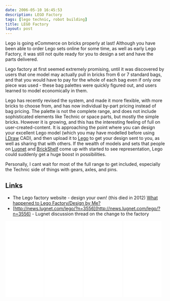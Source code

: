 ```yaml
---
date: 2006-05-10 16:45:53
description: LEGO Factory
tags: [lego technic, robot building]
title: LEGO Factory
layout: post
---
```

Lego is going eCommerce on bricks properly at last! Although you have been able to order Lego sets online for some time, as well as early Lego Factory, it was still not quite ready for you to design a set and have the parts delivered.

Lego factory at first seemed extremely promising, until it was discovered by users that one model may actually pull in bricks from 6 or 7 standard bags, and that you would have to pay for the whole of each bag even if only one piece was used - these bag palettes were quickly figured out, and users learned to model economically in them.

Lego has recently revised the system, and made it more flexible, with more bricks to choose from, and has now individual by-part pricing instead of bag pricing. The palette is not the complete range, and does not include sophisticated elements like Technic or space parts, but mostly the simple bricks. However it is growing, and this has the interesting feeling of full on user-created-content. It is approaching the point where you can design your excellent Lego model (which you may have modelled before using [LDraw](/wiki/ldraw_system.html "The LDraw Lego CAD System") CAD), and then upload it to [Lego](/wiki/lego.html "The best known construction toy") to get your design sent to you, as well as sharing that with others. If the wealth of models and sets that people on [Lugnet](/wiki/lugnet.html "Lego Users Group Network") and [BrickShelf](/wiki/brickshelf.html "A gallery for Lego Creations") come up with started to see representation, Lego could suddenly get a huge boost in possibilities.

Personally, I cant wait for most of the full range to get included, especially the Technic side of things with gears, axles, and pins.

## Links

* The Lego factory website - design your own! (this died in 2012) [What happened to Lego Factory/Design by Me?](https://www.lego.com/en-gb/ldd/designbyme)
* [http://news.lugnet.com/lego/?n=3556](http://news.lugnet.com/lego/?n=3556) - Lugnet discussion thread on the change to the factory

<iframe style="width:120px;height:240px;" marginwidth="0" marginheight="0" scrolling="no" frameborder="0" src="//ws-eu.amazon-adsystem.com/widgets/q?ServiceVersion=20070822&OneJS=1&Operation=GetAdHtml&MarketPlace=GB&source=ss&ref=as_ss_li_til&ad_type=product_link&tracking_id=orionrobots-21&language=en_GB&marketplace=amazon&region=GB&placement=B01DC61WKA&asins=B01DC61WKA&linkId=08ebe42cb720863a0810440b9449df99&show_border=true&link_opens_in_new_window=true"></iframe><!-- Lego Gear ring shifter kit review 2021 -->
<iframe style="width:120px;height:240px;" marginwidth="0" marginheight="0" scrolling="no" frameborder="0" src="//ws-eu.amazon-adsystem.com/widgets/q?ServiceVersion=20070822&OneJS=1&Operation=GetAdHtml&MarketPlace=GB&source=ss&ref=as_ss_li_til&ad_type=product_link&tracking_id=orionrobots-21&language=en_GB&marketplace=amazon&region=GB&placement=B00UCR3G1Q&asins=B00UCR3G1Q&linkId=0152a03f9db9a953ba8f7a4c2466e358&show_border=true&link_opens_in_new_window=true"></iframe><!-- Lego gear and axle set review 2021 -->
<iframe style="width:120px;height:240px;" marginwidth="0" marginheight="0" scrolling="no" frameborder="0" src="//ws-eu.amazon-adsystem.com/widgets/q?ServiceVersion=20070822&OneJS=1&Operation=GetAdHtml&MarketPlace=GB&source=ss&ref=as_ss_li_til&ad_type=product_link&tracking_id=orionrobots-21&language=en_GB&marketplace=amazon&region=GB&placement=B0014QXN08&asins=B0014QXN08&linkId=dee30fcf01956e2a4cd5a0f83070a3a5&show_border=true&link_opens_in_new_window=true"></iframe><!-- Lego power functions kit - review 2021 -->
<iframe style="width:120px;height:240px;" marginwidth="0" marginheight="0" scrolling="no" frameborder="0" src="//ws-eu.amazon-adsystem.com/widgets/q?ServiceVersion=20070822&OneJS=1&Operation=GetAdHtml&MarketPlace=GB&source=ss&ref=as_ss_li_til&ad_type=product_link&tracking_id=orionrobots-21&language=en_GB&marketplace=amazon&region=GB&placement=B01E8YYLPS&asins=B01E8YYLPS&linkId=6ce24ab352afb4820cfe48d14a3bd708&show_border=true&link_opens_in_new_window=true"></iframe><!-- Lego technic beams set - review 2021 -->
